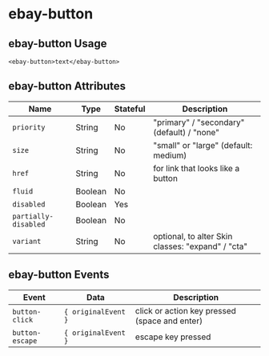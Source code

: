 # ebay-button

## ebay-button Usage

```marko
<ebay-button>text</ebay-button>
```

## ebay-button Attributes

Name | Type | Stateful | Description
--- | --- | --- | ---
`priority` | String | No | "primary" / "secondary" (default) / "none"
`size` | String | No | "small" or "large" (default: medium)
`href` | String | No | for link that looks like a button
`fluid` | Boolean | No |
`disabled` | Boolean | Yes |
`partially-disabled` | Boolean | No
`variant` | String | No | optional, to alter Skin classes: "expand" / "cta"

## ebay-button Events

Event | Data | Description
--- | --- | ---
`button-click` | `{ originalEvent }` | click or action key pressed (space and enter)
`button-escape` | `{ originalEvent }` | escape key pressed
